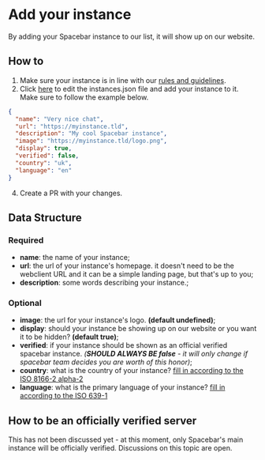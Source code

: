 # Add your instance

By adding your Spacebar instance to our list, it will show up on our website.

## How to
1. Make sure your instance is in line with our [rules and guidelines](https://docs.spacebar.chat/contributing/instances/).
2. Click [here](https://github.com/spacebarchat/spacebarchat/edit/main/instances/instances.json) to edit the instances.json file and add your instance to it. Make sure to follow the example below.

```json
{
  "name": "Very nice chat",
  "url": "https://myinstance.tld",
  "description": "My cool Spacebar instance",
  "image": "https://myinstance.tld/logo.png",
  "display": true,
  "verified": false,
  "country": "uk",
  "language": "en"
}
```

4. Create a PR with your changes.

## Data Structure
### Required
- __name__: the name of your instance;
- __url__: the url of your instance's homepage. it doesn't need to be the webclient URL and it can be a simple landing page, but that's up to you;
- __description__: some words describing your instance.;

### Optional
- __image__: the url for your instance's logo. **(default undefined)**;
- __display__: should your instance be showing up on our website or you want it to be hidden? **(default true)**;
- __verified__: if your instance should be shown as an official verified spacebar instance. _(__SHOULD ALWAYS BE false__ - it will only change if spacebar team decides you are worth of this honor)_;
- __country__: what is the country of your instance? [fill in according to the ISO 8166-2 alpha-2](https://en.wikipedia.org/wiki/ISO_3166-1_alpha-2)
- __language__: what is the primary language of your instance? [fill in according to the ISO 639-1](https://en.wikipedia.org/wiki/ISO_639-1_codes)

## How to be an officially verified server
This has not been discussed yet - at this moment, only Spacebar's main instance will be officially verified.
Discussions on this topic are open.

